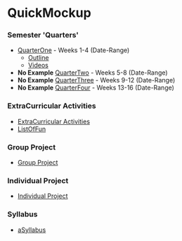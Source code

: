 # QuickMockup

### Semester 'Quarters'
* [QuarterOne](https://github.com/bciancio/QuickMockup/tree/master/Quarter1) - Weeks 1-4 (Date-Range)
  * [Outline](https://github.com/bciancio/QuickMockup/tree/master/Quarter1#outline)
  * [Videos](https://github.com/bciancio/QuickMockup/tree/master/Quarter1#videos)
*  **No Example** [QuarterTwo]() - Weeks 5-8 (Date-Range)
*  **No Example** [QuarterThree]() - Weeks 9-12 (Date-Range)
*  **No Example** [QuarterFour]() - Weeks 13-16 (Date-Range)

### ExtraCurricular Activities
* [ExtraCurricular Activities](https://github.com/bciancio/QuickMockup/tree/master/ExtracurricularActivities)
* [ListOfFun](https://github.com/bciancio/QuickMockup/blob/master/ExtracurricularActivities/ListOfFun.md)

### Group Project
* [Group Project](https://github.com/bciancio/QuickMockup/tree/master/GroupProject)

### Individual Project
* [Individual Project](https://github.com/bciancio/QuickMockup/tree/master/IndividualProject#individualproject)

### Syllabus
* [aSyllabus](https://github.com/MadJavaEnterpriseFallEve2015/syllabus/blob/master/README.md#enterprise-java-syllabus)
